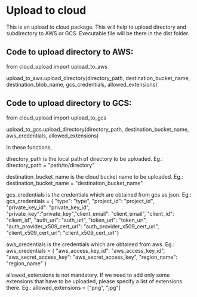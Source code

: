 # Upload to cloud

This is an upload to cloud package. This will help to upload directory and subdirectory to AWS or GCS. Executable file will be there in the dist folder.

Code to upload directory to AWS:
--------------------------------
from cloud_upload import upload_to_aws

upload_to_aws.upload_directory(directory_path, destination_bucket_name, destination_blob_name, gcs_credentials, allowed_extensions)

Code to upload directory to GCS:
--------------------------------
from cloud_upload import upload_to_gcs

upload_to_gcs.upload_directory(directory_path, destination_bucket_name, aws_credentials, allowed_extensions)




In these functions,

directory_path is the local path of directory to be uploaded. Eg.: directory_path = "path/to/directory"

destination_bucket_name is the cloud bucket name to be uploaded. Eg.: destination_bucket_name = "destination_bucket_name"

gcs_credentials is the credentials which are obtained from gcs as json. Eg.: gcs_credentials = { "type": "type", "project_id": "project_id", "private_key_id": "private_key_id", "private_key":"private_key","client_email": "client_email", "client_id": "client_id", "auth_uri": "auth_uri", "token_uri": "token_uri", "auth_provider_x509_cert_url": "auth_provider_x509_cert_url", "client_x509_cert_url": "client_x509_cert_url"}

aws_credentials is the credentials which are obtained from aws.  Eg.: aws_credentials = { "aws_access_key_id": "aws_access_key_id", "aws_secret_access_key": "aws_secret_access_key", "region_name": "region_name" }

allowed_extensions is not mandatory. If we need to add only some extensions that have to be uploaded, please specify a list of extensions there. Eg.: allowed_extensions = ["png", "jpg"]
